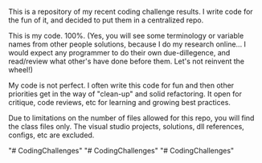 This is a repository of my recent coding challenge results. 
I write code for the fun of it, and decided to put them in a centralized repo.

This is my code. 100%. (Yes, you will see some terminology or variable names from other people solutions, because I do my research
online... I would expect any programmer to do their own due-dillegence, and read/review what other's have done before them. 
Let's not reinvent the wheel!)

My code is not perfect. I often write this code for fun and then other priorities get in the way of "clean-up" and solid refactoring. It open for critique, code reviews, etc for learning and growing best practices.

Due to limitations on the number of files allowed for this repo, you will find the class files only.
The visual studio projects, solutions, dll references, configs, etc are excluded.


"# CodingChallenges" 
"# CodingChallenges" 
"# CodingChallenges" 

